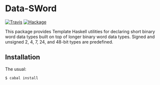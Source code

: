 Data-SWord
==========

[![Travis](https://img.shields.io/travis/mvv/data-sword/master.svg)](https://travis-ci.org/mvv/data-sword) [![Hackage](https://img.shields.io/hackage/v/data-sword.svg)](http://hackage.haskell.org/package/data-sword)

This package provides Template Haskell utilities for declaring short binary word
data types built on top of longer binary word data types. Signed and unsigned
2, 4, 7, 24, and 48-bit types are predefined.

Installation
------------
The usual:

	$ cabal install

